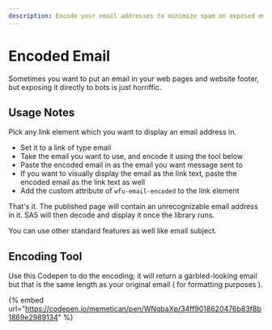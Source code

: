 ```yaml
---
description: Encode your email addresses to minimize spam on exposed email addresses.
---
```


# Encoded Email

Sometimes you want to put an email in your web pages and website footer, but exposing it directly to bots is just horriffic.&#x20;

## Usage Notes

Pick any link element which you want to display an email address in.

* Set it to a link of type email
* Take the email you want to use, and encode it using the tool below
* Paste the encoded email in as the email you want message sent to
* If you want to visually display the email as the link text, paste the encoded email as the link text as well
* Add the custom attribute of `wfu-email-encoded` to the link element&#x20;

That's it. The published page will contain an unrecognizable email address in it.  SA5 will then decode and display it once the library runs.&#x20;

You can use other standard features as well like email subject.&#x20;

## Encoding Tool

Use this Codepen to do the encoding; it will return a garbled-looking email but that is the same length as your original email ( for formatting purposes ).&#x20;

{% embed url="https://codepen.io/memetican/pen/WNqbaXp/34ff9018620476b83f8b1869e2989134" %}



